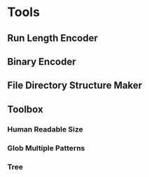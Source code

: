 # Tools

## Run Length Encoder

## Binary Encoder

## File Directory Structure Maker

## Toolbox

### Human Readable Size

### Glob Multiple Patterns

### Tree